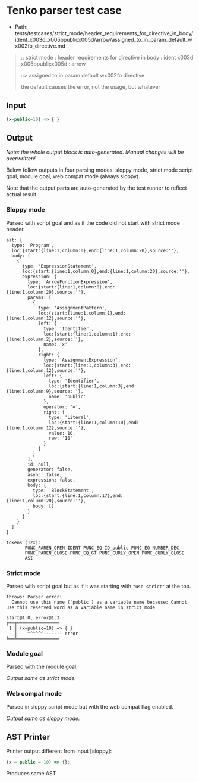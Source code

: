 # Tenko parser test case

- Path: tests/testcases/strict_mode/header_requirements_for_directive_in_body/ident_x003d_x005bpublicx005d/arrow/assigned_to_in_param_default_wx002fo_directive.md

> :: strict mode : header requirements for directive in body : ident x003d x005bpublicx005d : arrow
>
> ::> assigned to in param default wx002fo directive
>
> the default causes the error, not the usage, but whatever

## Input

`````js
(x=public=10) => { }
`````

## Output

_Note: the whole output block is auto-generated. Manual changes will be overwritten!_

Below follow outputs in four parsing modes: sloppy mode, strict mode script goal, module goal, web compat mode (always sloppy).

Note that the output parts are auto-generated by the test runner to reflect actual result.

### Sloppy mode

Parsed with script goal and as if the code did not start with strict mode header.

`````
ast: {
  type: 'Program',
  loc:{start:{line:1,column:0},end:{line:1,column:20},source:''},
  body: [
    {
      type: 'ExpressionStatement',
      loc:{start:{line:1,column:0},end:{line:1,column:20},source:''},
      expression: {
        type: 'ArrowFunctionExpression',
        loc:{start:{line:1,column:0},end:{line:1,column:20},source:''},
        params: [
          {
            type: 'AssignmentPattern',
            loc:{start:{line:1,column:1},end:{line:1,column:12},source:''},
            left: {
              type: 'Identifier',
              loc:{start:{line:1,column:1},end:{line:1,column:2},source:''},
              name: 'x'
            },
            right: {
              type: 'AssignmentExpression',
              loc:{start:{line:1,column:3},end:{line:1,column:12},source:''},
              left: {
                type: 'Identifier',
                loc:{start:{line:1,column:3},end:{line:1,column:9},source:''},
                name: 'public'
              },
              operator: '=',
              right: {
                type: 'Literal',
                loc:{start:{line:1,column:10},end:{line:1,column:12},source:''},
                value: 10,
                raw: '10'
              }
            }
          }
        ],
        id: null,
        generator: false,
        async: false,
        expression: false,
        body: {
          type: 'BlockStatement',
          loc:{start:{line:1,column:17},end:{line:1,column:20},source:''},
          body: []
        }
      }
    }
  ]
}

tokens (12x):
       PUNC_PAREN_OPEN IDENT PUNC_EQ ID_public PUNC_EQ NUMBER_DEC
       PUNC_PAREN_CLOSE PUNC_EQ_GT PUNC_CURLY_OPEN PUNC_CURLY_CLOSE
       ASI
`````

### Strict mode

Parsed with script goal but as if it was starting with `"use strict"` at the top.

`````
throws: Parser error!
  Cannot use this name (`public`) as a variable name because: Cannot use this reserved word as a variable name in strict mode

start@1:0, error@1:3
╔══╦════════════════
 1 ║ (x=public=10) => { }
   ║    ^^^^^^------- error
╚══╩════════════════

`````


### Module goal

Parsed with the module goal.

_Output same as strict mode._

### Web compat mode

Parsed in sloppy script mode but with the web compat flag enabled.

_Output same as sloppy mode._

## AST Printer

Printer output different from input [sloppy]:

````js
(x = public = 10) => {};
````

Produces same AST
